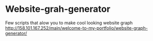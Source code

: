 # Website-grah-generator
Few scripts that alow you to make cool looking website graph
http://158.101.167.252/main/welcome-to-my-portfolio/website-graph-generator/
